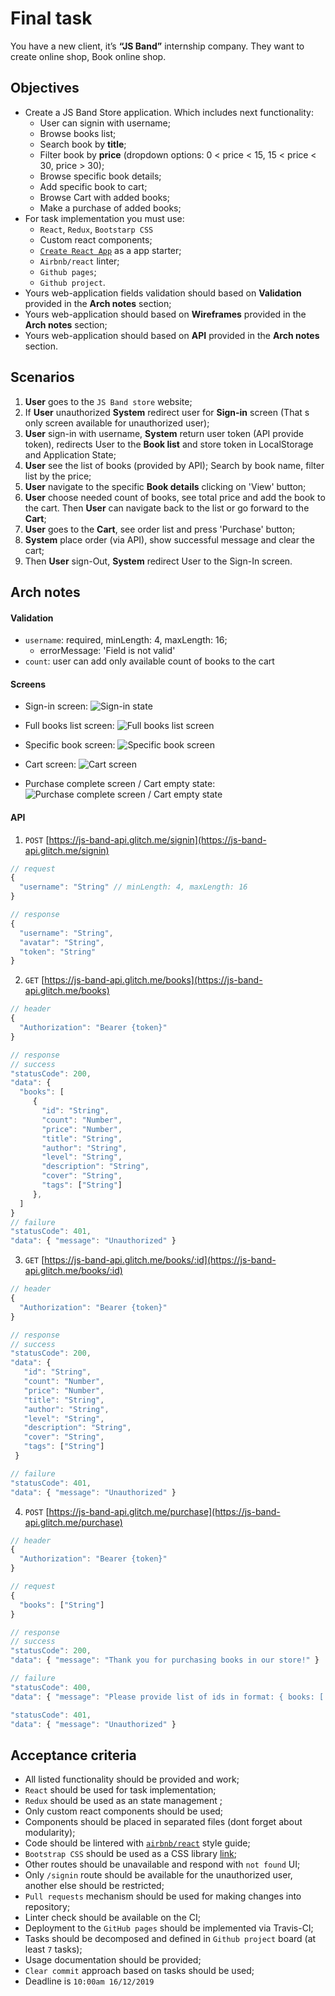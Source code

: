 
# Final task

You have a new client, it’s **“JS Band”** internship company. They want to create online shop, Book online shop.

## Objectives
- Create a JS Band Store application. Which includes next functionality:
    - User can signin with username;
    - Browse books list;
    - Search book by **title**;
    - Filter book by **price** (dropdown options: 0 < price < 15, 15 < price < 30, price > 30);
    - Browse specific book details;
    - Add specific book to cart;
    - Browse Cart with added books;
    - Make a purchase of added books;
- For task implementation you must use:
    - `React`, `Redux`, `Bootstarp CSS`
    - Custom react components;
    - [`Create React App`](https://github.com/facebook/create-react-app) as a app starter;
    - `Airbnb/react` linter;
    - `Github pages`;
    - `Github project`.
- Yours web-application fields validation should based on **Validation** provided in the **Arch notes** section;
- Yours web-application should based on **Wireframes** provided in the **Arch notes** section;
- Yours web-application should based on **API** provided in the **Arch notes** section.

## Scenarios
1. **User** goes to the `JS Band store` website;
2. If **User** unauthorized **System** redirect user for **Sign-in** screen (That s only screen available for unauthorized user);
3. **User** sign-in with username, **System** return user token (API provide token), redirects User to the **Book list** and store token in LocalStorage and Application State;
4. **User** see the list of books (provided by API); Search by book name, filter list by the price;
5. **User** navigate to the specific **Book details** clicking on 'View' button;
6. **User** choose needed count of books, see total price and add the book to the cart. Then **User** can navigate back to the list or go forward to the **Cart**;
7. **User** goes to the **Cart**, see order list and press 'Purchase' button;
8. **System** place order (via API), show successful message and clear the cart;
9. Then **User** sign-Out, **System** redirect User to the Sign-In screen.  

## Arch notes
#### Validation
- `username`: required, minLength: 4, maxLength: 16;
  - errorMessage: 'Field is not valid'
- `count`: user can add only available count of books to the cart  


#### Screens
- Sign-in screen:
![Sign-in state](../assets/images/finaltask/signin_screen.png)

- Full books list screen:
![Full books list screen](../assets/images/finaltask/list_screen.png)

- Specific book screen:
![Specific book screen](../assets/images/finaltask/specific_book_screen.png)

- Cart screen:
![Cart screen](../assets/images/finaltask/cart_screen.png)

- Purchase complete screen / Cart empty state:
![Purchase complete screen / Cart empty state](../assets/images/finaltask/purchase_complete_screen.png)

#### API

1. `POST` [https://js-band-api.glitch.me/signin](https://js-band-api.glitch.me/signin)

```js
// request
{
  "username": "String" // minLength: 4, maxLength: 16
}

// response
{
  "username": "String",
  "avatar": "String",
  "token": "String"
}
```

2. `GET` [https://js-band-api.glitch.me/books](https://js-band-api.glitch.me/books)

```js
// header
{
  "Authorization": "Bearer {token}"
}

// response
// success
"statusCode": 200,
"data": {
  "books": [
     {
       "id": "String",
       "count": "Number",
       "price": "Number",
       "title": "String",
       "author": "String",
       "level": "String",
       "description": "String",
       "cover": "String",
       "tags": ["String"]
     },
  ]
}
// failure
"statusCode": 401,
"data": { "message": "Unauthorized" }
```

3. `GET` [https://js-band-api.glitch.me/books/:id](https://js-band-api.glitch.me/books/:id)

```js
// header
{
  "Authorization": "Bearer {token}"
}

// response
// success
"statusCode": 200,
"data": {
   "id": "String",
   "count": "Number",
   "price": "Number",
   "title": "String",
   "author": "String",
   "level": "String",
   "description": "String",
   "cover": "String",
   "tags": ["String"]
 }

// failure
"statusCode": 401,
"data": { "message": "Unauthorized" }
```

4. `POST` [https://js-band-api.glitch.me/purchase](https://js-band-api.glitch.me/purchase)

```js
// header
{
  "Authorization": "Bearer {token}"
}

// request
{ 
  "books": ["String"]
}

// response
// success
"statusCode": 200,
"data": { "message": "Thank you for purchasing books in our store!" }

// failure
"statusCode": 400,
"data": { "message": "Please provide list of ids in format: { books: [...] }" }

"statusCode": 401,
"data": { "message": "Unauthorized" }
``` 

## Acceptance criteria

- All listed functionality should be provided and work;
- `React` should be used for task implementation;
- `Redux` should be used as an state management ;
- Only custom react components should be used;
- Components should be placed in separated files (dont forget about modularity); 
- Code should be lintered with [`airbnb/react`](https://github.com/airbnb/javascript/tree/master/react) style guide;
- `Bootstrap CSS` should be used as a CSS library [link](https://getbootstrap.com/docs/3.4/css/);
- Other routes should be unavailable and respond with `not found` UI;
- Only `/signin` route should be available for the unauthorized user, another else should be restricted;
- `Pull requests` mechanism should be used for making changes into repository;
- Linter check should be available on the CI;
- Deployment to the `GitHub pages` should be implemented via Travis-CI;
- Tasks should be decomposed and defined in `Github project` board (at least `7` tasks);
- Usage documentation should be provided;
- `Clear commit` approach based on tasks should be used;
- Deadline is `10:00am 16/12/2019`  
